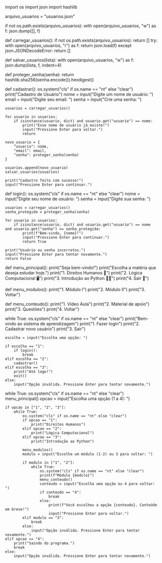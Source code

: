 import os
import json
import hashlib

arquivo_usuarios = "usuarios.json"

if not os.path.exists(arquivo_usuarios):
    with open(arquivo_usuarios, "w") as f:
        json.dump([], f)

def carregar_usuarios():
    if not os.path.exists(arquivo_usuarios):
        return []
    try:
        with open(arquivo_usuarios, "r") as f:
            return json.load(f)
    except json.JSONDecodeError:
        return []

def salvar_usuarios(lista):
    with open(arquivo_usuarios, "w") as f:
        json.dump(lista, f, indent=4)

def proteger_senha(senha):
    return hashlib.sha256(senha.encode()).hexdigest()

def cadastrar():
    os.system("cls" if os.name == "nt" else "clear")
    print("Cadastro de Usuário")
    nome = input("Digite um nome de usuário: ")
    email = input("Digite seu email: ")
    senha = input("Crie uma senha: ")

    usuarios = carregar_usuarios()

    for usuario in usuarios:
        if isinstance(usuario, dict) and usuario.get("usuario") == nome:
            print("Esse nome de usuário já existe!")
            input("Pressione Enter para voltar.")
            return

    novo_usuario = {
        "usuario": nome,
        "email": email,
        "senha": proteger_senha(senha)
    }

    usuarios.append(novo_usuario)
    salvar_usuarios(usuarios)

    print("Cadastro feito com sucesso!")
    input("Pressione Enter para continuar.")

def login():
    os.system("cls" if os.name == "nt" else "clear")
    nome = input("Digite seu nome de usuário: ")
    senha = input("Digite sua senha: ")

    usuarios = carregar_usuarios()
    senha_protegida = proteger_senha(senha)

    for usuario in usuarios:
        if isinstance(usuario, dict) and usuario.get("usuario") == nome and usuario.get("senha") == senha_protegida:
            print(f"Bem-vindo, {nome}!")
            input("Pressione Enter para continuar.")
            return True

    print("Usuário ou senha incorretos.")
    input("Pressione Enter para tentar novamente.")
    return False

def menu_principal():
    print("Seja bem-vindo!")
    print("Escolha a matéria que deseja estudar hoje.")
    print("1. Direitos Humanos 📖")
    print("2. Lógica Computacional 🖥️")
    print("3. Introdução ao Python 👨‍💻")
    print("4. Sair 🚪")

def menu_modulos():
    print("1. Módulo I")
    print("2. Módulo II")
    print("3. Voltar")

def menu_conteudo():
    print("1. Vídeo Aula")
    print("2. Material de apoio")
    print("3. Questões")
    print("4. Voltar")

while True:
    os.system("cls" if os.name == "nt" else "clear")
    print("Bem-vindo ao sistema de aprendizagem")
    print("1. Fazer login")
    print("2. Cadastrar novo usuário")
    print("3. Sair")

    escolha = input("Escolha uma opção: ")

    if escolha == "1":
        if login():
            break
    elif escolha == "2":
        cadastrar()
    elif escolha == "3":
        print("Até logo!")
        exit()
    else:
        input("Opção inválida. Pressione Enter para tentar novamente.")

while True:
    os.system("cls" if os.name == "nt" else "clear")
    menu_principal()
    opcao = input("Escolha uma opção (1 a 4): ")

    if opcao in ["1", "2", "3"]:
        while True:
            os.system("cls" if os.name == "nt" else "clear")
            if opcao == "1":
                print("Direitos Humanos")
            elif opcao == "2":
                print("Lógica Computacional")
            elif opcao == "3":
                print("Introdução ao Python")

            menu_modulos()
            modulo = input("Escolha um módulo (1-2) ou 3 para voltar: ")

            if modulo in ["1", "2"]:
                while True:
                    os.system("cls" if os.name == "nt" else "clear")
                    print(f"Módulo {modulo}")
                    menu_conteudo()
                    conteudo = input("Escolha uma opção ou 4 para voltar: ")
                    if conteudo == "4":
                        break
                    else:
                        print(f"Você escolheu a opção {conteudo}. Conteúdo em breve!")
                        input("Pressione Enter para voltar.")
            elif modulo == "3":
                break
            else:
                input("Opção inválida. Pressione Enter para tentar novamente.")
    elif opcao == "4":
        print("Saindo do programa.")
        break
    else:
        input("Opção inválida. Pressione Enter para tentar novamente.") 